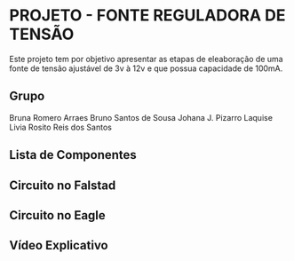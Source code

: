 # PROJETO - FONTE REGULADORA DE TENSÃO
Este projeto tem por objetivo apresentar as etapas de eleaboração de uma fonte de tensão ajustável de 3v à 12v e que possua capacidade de 100mA.

## Grupo
  Bruna Romero Arraes
  Bruno Santos de Sousa
  Johana J. Pizarro Laquise
  Livia Rosito Reis dos Santos

## Lista de Componentes

## Circuito no Falstad

## Circuito no Eagle

## Vídeo Explicativo
